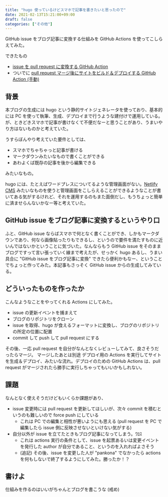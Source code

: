 ```yaml
---
title: "hugo 使っているけどスマホで記事を書きたいと思ったので"
date: 2021-02-13T15:21:00+09:00
draft: false
categories: ["その他"]
---
```


GitHub issue をブログ記事に変換する仕組みを GitHub Actions を使ってこしらえてみた。

<!--more-->

できたもの

- [issue を pull request に変換する GitHub Action](https://github.com/pankona/pankona.github.io/blob/hugo/.github/workflows/generate_pr_from_issue.yaml)
- ついでに [pull request マージ後にサイトをビルド＆デプロイする GitHub Action (手動)](https://github.com/pankona/pankona.github.io/blob/hugo/.github/workflows/generate_site_and_deploy.yaml)

## 背景

本ブログの生成には hugo という静的サイトジェネレータを使っており、基本的には PC を使って執筆、生成、デプロイまで行うような建付けで運用している。が、ときどきスマホで記事が書けなくて不便だなーと思うことがあり、うまいやり方はないものかと考えていた。

うすらぼんやり考えていた要件としては、

- スマホでちゃちゃっと記事が書ける
- マークダウンみたいなもので書くことができる
- あわよくば既存の記事を後から編集できる

みたいなもの。

hugo には、たとえばワードプレスについてるような管理画面がない。[Netlify CMS](https://www.netlifycms.org) みたいなものを使うと管理画面をこしらえることができるようなことが書いてある気がするけれど、それを運用するのもまた面倒だし、もうちょっと簡単に済ませらんないかなー等と考えていた。

## GitHub issue をブログ記事に変換するというやり口

ふと、GitHub issue ならばスマホで何となく書くことができ、しかもマークダウンであり、何なら画像貼ったりもできるし、というので要件を満たすものに近いんではないかということに気づいた。なんならもう GitHub issue をそのままブログですって言い張っていく線まで考えたが、せっかく hugo あるし、うまい具合に "GitHub issue をブログ記事に変換" できたら便利かもなー、ということでちょっと作ってみた。本記事もさっそく GitHub issue からの生成してみている。

## どういったものを作ったか

こんなようなことをやってくれる Actions にしてみた。

- issue の更新イベントを捕まえて
- ブログのリポジトリをクローン
- issue を取得、hugo が食えるフォーマットに変換し、ブログのリポジトリの所定の位置に配置
- commit して push して pull request にする

その後、一応 pull request を自分がなんとなくレビューしてみて、良さそうだったらマージ。
マージしたあとは別途 デプロイ用の Actions を実行してサイトを生成＆デプロイ、みたいな流れ。デプロイのための GitHub Actions は、pull request がマージされたら勝手に実行しちゃってもいいかもしれない。

## 課題

なんとなく使えそうだけどもいくらか課題があり、

- issue 変更時には pull request を更新してほしいが、次々 commit を積むというのも難しいので force push にしている
  - これは PC での編集と相性が悪いようにも思える (pull request を PC で編集したら issue 側に反映させないといけない気がする)
- 自分以外が issue を立てたときもブログ記事になってしまう。ﾜﾛｽ
  - これは actions 実行の条件として、issue を起票あるいは変更イベントを発行した author が自分であること、というのを入れればよさそう
  - (追記) その後、issue を変更した人が "pankona" でなかったら actions を何もしないで終了するようにしてみた。勝ったか！？

## 書けよ

仕組みを作るのはいいがちゃんとブログを書こうな (戒め)
